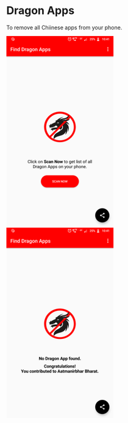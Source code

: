 # Dragon Apps

To remove all Chiinese apps from your phone.</string>

<img src="Screenshots/Screen1.png" height="500">     <img src="Screenshots/Screen2.png" height="500">
